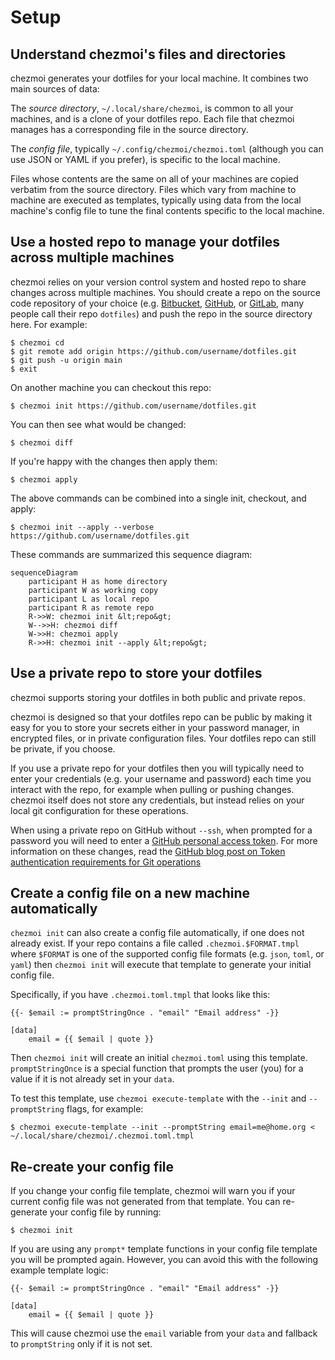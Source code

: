 # Setup

## Understand chezmoi's files and directories

chezmoi generates your dotfiles for your local machine. It combines two main
sources of data:

The *source directory*, `~/.local/share/chezmoi`, is common to all your
machines, and is a clone of your dotfiles repo. Each file that chezmoi manages
has a corresponding file in the source directory.

The *config file*, typically `~/.config/chezmoi/chezmoi.toml` (although you can
use JSON or YAML if you prefer), is specific to the local machine.

Files whose contents are the same on all of your machines are copied verbatim
from the source directory. Files which vary from machine to machine are executed
as templates, typically using data from the local machine's config file to tune
the final contents specific to the local machine.

## Use a hosted repo to manage your dotfiles across multiple machines

chezmoi relies on your version control system and hosted repo to share changes
across multiple machines. You should create a repo on the source code repository
of your choice (e.g. [Bitbucket](https://bitbucket.org),
[GitHub](https://github.com/), or [GitLab](https://gitlab.com), many people call
their repo `dotfiles`) and push the repo in the source directory here. For
example:

```console
$ chezmoi cd
$ git remote add origin https://github.com/username/dotfiles.git
$ git push -u origin main
$ exit
```

On another machine you can checkout this repo:

```console
$ chezmoi init https://github.com/username/dotfiles.git
```

You can then see what would be changed:

```console
$ chezmoi diff
```

If you're happy with the changes then apply them:

```console
$ chezmoi apply
```

The above commands can be combined into a single init, checkout, and apply:

```console
$ chezmoi init --apply --verbose https://github.com/username/dotfiles.git
```

These commands are summarized this sequence diagram:

```mermaid
sequenceDiagram
    participant H as home directory
    participant W as working copy
    participant L as local repo
    participant R as remote repo
    R->>W: chezmoi init &lt;repo&gt;
    W-->>H: chezmoi diff
    W->>H: chezmoi apply
    R->>H: chezmoi init --apply &lt;repo&gt;
```

## Use a private repo to store your dotfiles

chezmoi supports storing your dotfiles in both public and private repos.

chezmoi is designed so that your dotfiles repo can be public by making it easy
for you to store your secrets either in your password manager, in encrypted
files, or in private configuration files. Your dotfiles repo can still be
private, if you choose.

If you use a private repo for your dotfiles then you will typically need to
enter your credentials (e.g. your username and password) each time you interact
with the repo, for example when pulling or pushing changes. chezmoi itself does
not store any credentials, but instead relies on your local git configuration
for these operations.

When using a private repo on GitHub without `--ssh`, when prompted for a
password you will need to enter a [GitHub personal access
token](https://docs.github.com/en/github/authenticating-to-github/keeping-your-account-and-data-secure/creating-a-personal-access-token).
For more information on these changes, read the [GitHub blog post on Token
authentication requirements for Git
operations](https://github.blog/2020-12-15-token-authentication-requirements-for-git-operations/)

## Create a config file on a new machine automatically

`chezmoi init` can also create a config file automatically, if one does not
already exist. If your repo contains a file called `.chezmoi.$FORMAT.tmpl`
where `$FORMAT` is one of the supported config file formats (e.g. `json`,
`toml`, or `yaml`) then `chezmoi init` will execute that template to generate
your initial config file.

Specifically, if you have `.chezmoi.toml.tmpl` that looks like this:

``` title="~/.local/share/chezmoi/.chezmoi.toml.tmpl"
{{- $email := promptStringOnce . "email" "Email address" -}}

[data]
    email = {{ $email | quote }}
```

Then `chezmoi init` will create an initial `chezmoi.toml` using this template.
`promptStringOnce` is a special function that prompts the user (you) for a value
if it is not already set in your `data`.

To test this template, use `chezmoi execute-template` with the `--init` and
`--promptString` flags, for example:

```console
$ chezmoi execute-template --init --promptString email=me@home.org < ~/.local/share/chezmoi/.chezmoi.toml.tmpl
```

## Re-create your config file

If you change your config file template, chezmoi will warn you if your current
config file was not generated from that template. You can re-generate your
config file by running:

```console
$ chezmoi init
```

If you are using any `prompt*` template functions in your config file template
you will be prompted again. However, you can avoid this with the following
example template logic:

```
{{- $email := promptStringOnce . "email" "Email address" -}}

[data]
    email = {{ $email | quote }}
```

This will cause chezmoi use the `email` variable from your `data` and fallback
to `promptString` only if it is not set.

